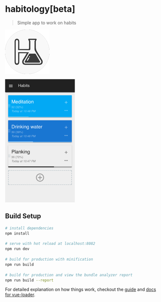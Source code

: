 # habitology[beta]

> Simple app to work on habits

![Logo](./static/img/icons/icon-144.png)

<img src="./static/img/main-screen.png" alt="" height="400px">

## Build Setup

``` bash
# install dependencies
npm install

# serve with hot reload at localhost:8082
npm run dev

# build for production with minification
npm run build

# build for production and view the bundle analyzer report
npm run build --report
```

For detailed explanation on how things work, checkout the [guide](http://vuejs-templates.github.io/webpack/) and [docs for vue-loader](http://vuejs.github.io/vue-loader).
